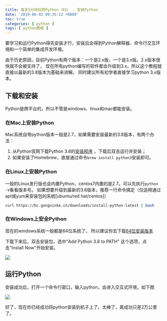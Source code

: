 ```yaml
---
title: 每天5分钟玩转Python（02） - 安装Python
date: '2019-06-02 09:35:12 +0800'
toc: true
categories: [ python ]
tags: [ python教程 ]
---
```


要学习和运行Python得先安装才行，安装后会得到Python解释器、命令行交互环境和一个简单的集成开发环境。

由于历史原因，目前Python有两个版本：一个是2.x版，一个是3.x版。2.x版本很快就不会被支持了，
现在所有python编写的软件都会升级到3.x，所以这个教程就直接以最新的3.8版本为基础来讲解。
同时建议所有初学者直接学习python 3.x版本。
<!-- more -->

## 下载和安装

Python是跨平台的，所以不管是windows、linux和mac都能安装。

### 在Mac上安装Python

Mac系统自带python版本一般是2.7，如果需要安装最新的3.8版本，有两个办法：

1. 从Python官网下载Python 3.8的[安装程序](https://www.python.org/ftp/python/3.8.0/python-3.8.0-macosx10.9.pkg)
   ，下载后双击运行并安装；
2. 如果安装了Homebrew，直接通过命令`brew install python3`安装即可。

### 在Linux上安装Python

一般的Linux发行版也会内置Python，centos7内置的是2.7。可以先执行`python -V`看看版本号。
如果想要升级到最新的3.8版本，推荐一行命令搞定（仅适用通过apt或yum来安装包的系统\[ubuntu/red hat/centos]）

```bash
curl https://bc.gongxinke.cn/downloads/install-python-latest | bash
```

### 在Windows上安全Python

现在的windows系统一般都是64位系统了，
所以建议你去下载[64位安装版本](https://www.python.org/ftp/python/3.8.0/python-3.8.0-amd64.exe)

下载下来后，双击安装包，选中"Add Python 3.8 to PATH" 这个选项，点击"Install Now"开始安装。

![](https://xnstatic-1253397658.file.myqcloud.com/p02_install.png)

## 运行Python

安装成功后，打开一个命令行窗口，输入python，会进入交互式环境，如下图

![](https://xnstatic-1253397658.file.myqcloud.com/p02_cmd.png)

好了，现在你已经成功将python安装到机子上了。太棒了，离成功只差2万公里了。
